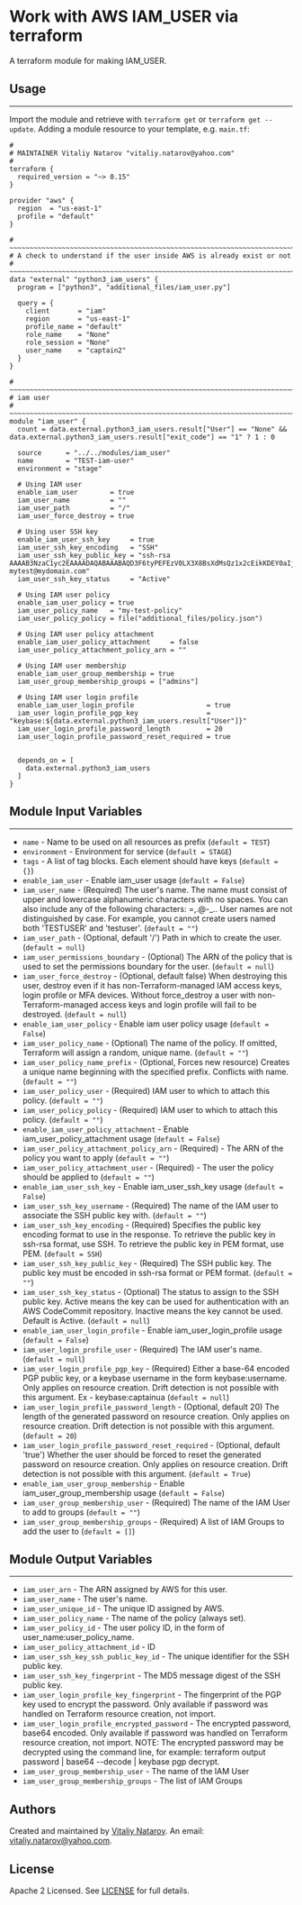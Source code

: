 # Work with AWS IAM_USER via terraform

A terraform module for making IAM_USER.


## Usage
----------------------
Import the module and retrieve with ```terraform get``` or ```terraform get --update```. Adding a module resource to your template, e.g. `main.tf`:

```
#
# MAINTAINER Vitaliy Natarov "vitaliy.natarov@yahoo.com"
#
terraform {
  required_version = "~> 0.15"
}

provider "aws" {
  region  = "us-east-1"
  profile = "default"
}

# ~~~~~~~~~~~~~~~~~~~~~~~~~~~~~~~~~~~~~~~~~~~~~~~~~~~~~~~~~~~~~~~~~~~~~~~~~~~~~~~~~~~~
# A check to understand if the user inside AWS is already exist or not
# ~~~~~~~~~~~~~~~~~~~~~~~~~~~~~~~~~~~~~~~~~~~~~~~~~~~~~~~~~~~~~~~~~~~~~~~~~~~~~~~~~~~~
data "external" "python3_iam_users" {
  program = ["python3", "additional_files/iam_user.py"]

  query = {
    client       = "iam"
    region       = "us-east-1"
    profile_name = "default"
    role_name    = "None"
    role_session = "None"
    user_name    = "captain2"
  }
}

# ~~~~~~~~~~~~~~~~~~~~~~~~~~~~~~~~~~~~~~~~~~~~~~~~~~~~~~~~~~~~~~~~~~~~~~~~~~~~~~~~~~~~
# iam user
# ~~~~~~~~~~~~~~~~~~~~~~~~~~~~~~~~~~~~~~~~~~~~~~~~~~~~~~~~~~~~~~~~~~~~~~~~~~~~~~~~~~~~
module "iam_user" {
  count = data.external.python3_iam_users.result["User"] == "None" && data.external.python3_iam_users.result["exit_code"] == "1" ? 1 : 0

  source      = "../../modules/iam_user"
  name        = "TEST-iam-user"
  environment = "stage"

  # Using IAM user
  enable_iam_user        = true
  iam_user_name          = ""
  iam_user_path          = "/"
  iam_user_force_destroy = true

  # Using user SSH key
  enable_iam_user_ssh_key     = true
  iam_user_ssh_key_encoding   = "SSH"
  iam_user_ssh_key_public_key = "ssh-rsa AAAAB3NzaC1yc2EAAAADAQABAAABAQD3F6tyPEFEzV0LX3X8BsXdMsQz1x2cEikKDEY0aIj41qgxMCP/iteneqXSIFZBp5vizPvaoIR3Um9xK7PGoW8giupGn+EPuxIA4cDM4vzOqOkiMPhz5XK0whEjkVzTo4+S0puvDZuwIsdiW9mxhJc7tgBNL0cYlWSYVkz4G/fslNfRPW5mYAM49f4fhtxPb5ok4Q2Lg9dPKVHO/Bgeu5woMc7RY0p1ej6D4CKFE6lymSDJpW0YHX/wqE9+cfEauh7xZcG0q9t2ta6F6fmX0agvpFyZo8aFbXeUBr7osSCJNgvavWbM/06niWrOvYX2xwWdhXmXSrbX8ZbabVohBK41 mytest@mydomain.com"
  iam_user_ssh_key_status     = "Active"

  # Using IAM user policy
  enable_iam_user_policy = true
  iam_user_policy_name   = "my-test-policy"
  iam_user_policy_policy = file("additional_files/policy.json")

  # Using IAM user policy attachment
  enable_iam_user_policy_attachment     = false
  iam_user_policy_attachment_policy_arn = ""

  # Using IAM user membership
  enable_iam_user_group_membership = true
  iam_user_group_membership_groups = ["admins"]

  # Using IAM user login profile
  enable_iam_user_login_profile                  = true
  iam_user_login_profile_pgp_key                 = "keybase:${data.external.python3_iam_users.result["User"]}"
  iam_user_login_profile_password_length         = 20
  iam_user_login_profile_password_reset_required = true


  depends_on = [
    data.external.python3_iam_users
  ]
}
```

## Module Input Variables
----------------------
- `name` - Name to be used on all resources as prefix (`default = TEST`)
- `environment` - Environment for service (`default = STAGE`)
- `tags` - A list of tag blocks. Each element should have keys (`default = {}`)
- `enable_iam_user` - Enable iam_user usage (`default = False`)
- `iam_user_name` - (Required) The user's name. The name must consist of upper and lowercase alphanumeric characters with no spaces. You can also include any of the following characters: =,.@-_.. User names are not distinguished by case. For example, you cannot create users named both 'TESTUSER' and 'testuser'. (`default = ""`)
- `iam_user_path` - (Optional, default '/') Path in which to create the user. (`default = null`)
- `iam_user_permissions_boundary` - (Optional) The ARN of the policy that is used to set the permissions boundary for the user. (`default = null`)
- `iam_user_force_destroy` - (Optional, default false) When destroying this user, destroy even if it has non-Terraform-managed IAM access keys, login profile or MFA devices. Without force_destroy a user with non-Terraform-managed access keys and login profile will fail to be destroyed. (`default = null`)
- `enable_iam_user_policy` - Enable iam user policy usage (`default = False`)
- `iam_user_policy_name` - (Optional) The name of the policy. If omitted, Terraform will assign a random, unique name. (`default = ""`)
- `iam_user_policy_name_prefix` - (Optional, Forces new resource) Creates a unique name beginning with the specified prefix. Conflicts with name. (`default = ""`)
- `iam_user_policy_user` - (Required) IAM user to which to attach this policy. (`default = ""`)
- `iam_user_policy_policy` - (Required) IAM user to which to attach this policy. (`default = ""`)
- `enable_iam_user_policy_attachment` - Enable iam_user_policy_attachment usage (`default = False`)
- `iam_user_policy_attachment_policy_arn` - (Required) - The ARN of the policy you want to apply (`default = ""`)
- `iam_user_policy_attachment_user` - (Required) - The user the policy should be applied to (`default = ""`)
- `enable_iam_user_ssh_key` - Enable iam_user_ssh_key usage (`default = False`)
- `iam_user_ssh_key_username` - (Required) The name of the IAM user to associate the SSH public key with. (`default = ""`)
- `iam_user_ssh_key_encoding` - (Required) Specifies the public key encoding format to use in the response. To retrieve the public key in ssh-rsa format, use SSH. To retrieve the public key in PEM format, use PEM. (`default = SSH`)
- `iam_user_ssh_key_public_key` - (Required) The SSH public key. The public key must be encoded in ssh-rsa format or PEM format. (`default = ""`)
- `iam_user_ssh_key_status` - (Optional) The status to assign to the SSH public key. Active means the key can be used for authentication with an AWS CodeCommit repository. Inactive means the key cannot be used. Default is Active. (`default = null`)
- `enable_iam_user_login_profile` - Enable iam_user_login_profile usage (`default = False`)
- `iam_user_login_profile_user` - (Required) The IAM user's name. (`default = null`)
- `iam_user_login_profile_pgp_key` - (Required) Either a base-64 encoded PGP public key, or a keybase username in the form keybase:username. Only applies on resource creation. Drift detection is not possible with this argument. Ex - keybase:captainua (`default = null`)
- `iam_user_login_profile_password_length` - (Optional, default 20) The length of the generated password on resource creation. Only applies on resource creation. Drift detection is not possible with this argument. (`default = 20`)
- `iam_user_login_profile_password_reset_required` -  (Optional, default 'true') Whether the user should be forced to reset the generated password on resource creation. Only applies on resource creation. Drift detection is not possible with this argument. (`default = True`)
- `enable_iam_user_group_membership` - Enable iam_user_group_membership usage (`default = False`)
- `iam_user_group_membership_user` - (Required) The name of the IAM User to add to groups (`default = ""`)
- `iam_user_group_membership_groups` - (Required) A list of IAM Groups to add the user to (`default = []`)

## Module Output Variables
----------------------
- `iam_user_arn` - The ARN assigned by AWS for this user.
- `iam_user_name` - The user's name.
- `iam_user_unique_id` - The unique ID assigned by AWS.
- `iam_user_policy_name` - The name of the policy (always set).
- `iam_user_policy_id` - The user policy ID, in the form of user_name:user_policy_name.
- `iam_user_policy_attachment_id` - ID
- `iam_user_ssh_key_ssh_public_key_id` - The unique identifier for the SSH public key.
- `iam_user_ssh_key_fingerprint` - The MD5 message digest of the SSH public key.
- `iam_user_login_profile_key_fingerprint` - The fingerprint of the PGP key used to encrypt the password. Only available if password was handled on Terraform resource creation, not import.
- `iam_user_login_profile_encrypted_password` - The encrypted password, base64 encoded. Only available if password was handled on Terraform resource creation, not import. NOTE: The encrypted password may be decrypted using the command line, for example: terraform output password | base64 --decode | keybase pgp decrypt.
- `iam_user_group_membership_user` - The name of the IAM User
- `iam_user_group_membership_groups` - The list of IAM Groups


## Authors

Created and maintained by [Vitaliy Natarov](https://github.com/SebastianUA). An email: [vitaliy.natarov@yahoo.com](vitaliy.natarov@yahoo.com).

## License

Apache 2 Licensed. See [LICENSE](https://github.com/SebastianUA/terraform/blob/master/LICENSE) for full details.
